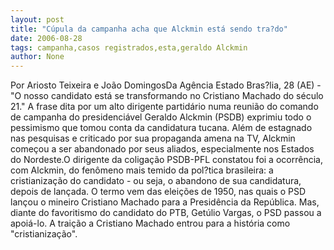 ```yaml
---
layout: post
title: "Cúpula da campanha acha que Alckmin está sendo tra?do"
date: 2006-08-28
tags: campanha,casos registrados,esta,geraldo Alckmin
author: None
---
```


Por Ariosto Teixeira e João DomingosDa Agência Estado
Bras?lia, 28 (AE) - \"O nosso candidato está se transformando no Cristiano Machado do século 21.\" A frase dita por um alto dirigente partidário numa reunião do comando de campanha do presidenciável Geraldo Alckmin (PSDB) exprimiu todo o pessimismo que tomou conta da candidatura tucana. 
Além de estagnado nas pesquisas e criticado por sua propaganda amena na TV, Alckmin começou a ser abandonado por seus aliados, especialmente nos Estados do Nordeste.O dirigente da coligação PSDB-PFL constatou foi a ocorrência, com Alckmin, do fenômeno mais temido da pol?tica brasileira: a cristianização do candidato - ou seja, o abandono de sua candidatura, depois de lançada.
O termo vem das eleições de 1950, nas quais o PSD lançou o mineiro Cristiano Machado para a Presidência da República. Mas, diante do favoritismo do candidato do PTB, Getúlio Vargas, o PSD passou a apoiá-lo. A traição a Cristiano Machado entrou para a história como \"cristianização\". 